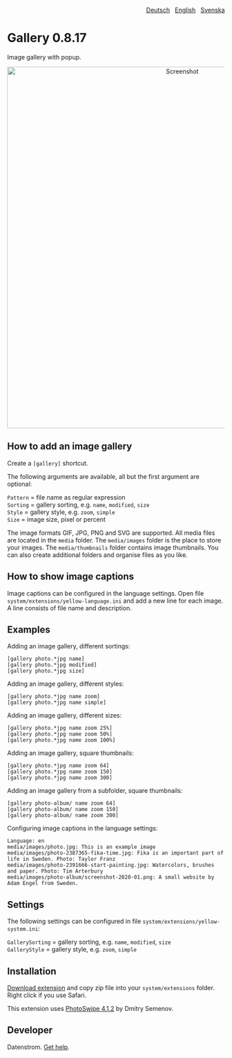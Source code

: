 <p align="right"><a href="README-de.md">Deutsch</a> &nbsp; <a href="README.md">English</a> &nbsp; <a href="README-sv.md">Svenska</a></p>

# Gallery 0.8.17

Image gallery with popup.

<p align="center"><img src="gallery-screenshot.png?raw=true" width="795" height="836" alt="Screenshot"></p>

## How to add an image gallery

Create a `[gallery]` shortcut.

The following arguments are available, all but the first argument are optional:

`Pattern` = file name as regular expression  
`Sorting` = gallery sorting, e.g. `name`, `modified`, `size`  
`Style` = gallery style, e.g. `zoom`, `simple`  
`Size` = image size, pixel or percent  

The image formats GIF, JPG, PNG and SVG are supported. All media files are located in the `media` folder. The `media/images` folder is the place to store your images. The `media/thumbnails` folder contains image thumbnails. You can also create additional folders and organise files as you like.

## How to show image captions

Image captions can be configured in the language settings. Open file `system/extensions/yellow-language.ini` and add a new line for each image. A line consists of file name and description.

## Examples

Adding an image gallery, different sortings:

    [gallery photo.*jpg name]
    [gallery photo.*jpg modified]
    [gallery photo.*jpg size]

Adding an image gallery, different styles:

    [gallery photo.*jpg name zoom]
    [gallery photo.*jpg name simple]

Adding an image gallery, different sizes:

    [gallery photo.*jpg name zoom 25%]
    [gallery photo.*jpg name zoom 50%]
    [gallery photo.*jpg name zoom 100%]

Adding an image gallery, square thumbnails:

    [gallery photo.*jpg name zoom 64]
    [gallery photo.*jpg name zoom 150]
    [gallery photo.*jpg name zoom 300]

Adding an image gallery from a subfolder, square thumbnails:

    [gallery photo-album/ name zoom 64]
    [gallery photo-album/ name zoom 150]
    [gallery photo-album/ name zoom 300]

Configuring image captions in the language settings:

    Language: en
    media/images/photo.jpg: This is an example image
    media/images/photo-2387365-fika-time.jpg: Fika is an important part of life in Sweden. Photo: Taylor Franz
    media/images/photo-2391666-start-painting.jpg: Watercolors, brushes and paper. Photo: Tim Arterbury
    media/images/photo-album/screenshot-2020-01.png: A small website by Adam Engel from Sweden.

## Settings

The following settings can be configured in file `system/extensions/yellow-system.ini`:

`GallerySorting` = gallery sorting, e.g. `name`, `modified`, `size`  
`GalleryStyle` = gallery style, e.g. `zoom`, `simple`  

## Installation

[Download extension](https://github.com/datenstrom/yellow-extensions/raw/master/zip/gallery.zip) and copy zip file into your `system/extensions` folder. Right click if you use Safari.

This extension uses [PhotoSwipe 4.1.2](https://github.com/dimsemenov/photoswipe) by Dmitry Semenov.

## Developer

Datenstrom. [Get help](https://datenstrom.se/yellow/help/).
